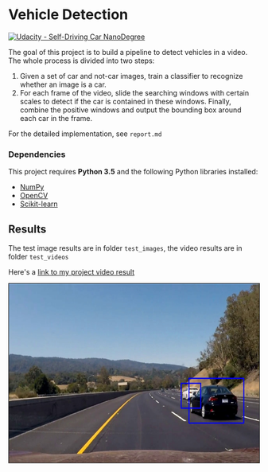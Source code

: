 # Vehicle Detection
[![Udacity - Self-Driving Car NanoDegree](https://s3.amazonaws.com/udacity-sdc/github/shield-carnd.svg)](http://www.udacity.com/drive)

The goal of this project is to build a pipeline to detect vehicles in a video. The whole process is divided into two steps:
1. Given a set of car and not-car images, train a classifier to recognize whether an image is a car.
2. For each frame of the video, slide the searching windows with certain scales to detect if the car is contained in these windows. Finally, combine the positive windows and output the bounding box around each car in the frame.

For the detailed implementation, see `report.md`

### Dependencies

This project requires **Python 3.5** and the following Python libraries installed:

- [NumPy](http://www.numpy.org/)
- [OpenCV](http://opencv.org/)
- [Scikit-learn](http://scikit-learn.org/stable/)


## Results
The test image results are in folder `test_images`, the video results are in folder `test_videos`


Here's a [link to my project video result](./test_videos/project_video_result.mp4)


<a href="http://www.youtube.com/watch?feature=player_embedded&v=30zLSV16T28
" target="_blank"><img src="./report_images/video_image.jpg"
alt="Video Track 1" width="640" height="360" border="1" /></a>
